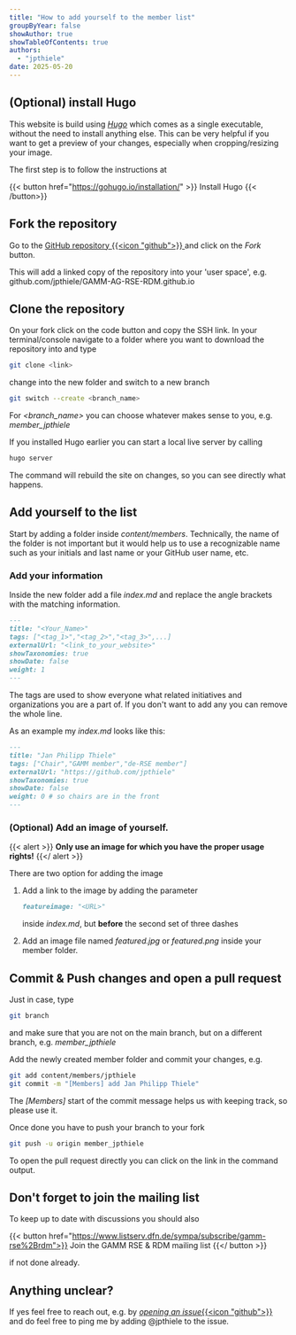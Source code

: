 ```yaml
---
title: "How to add yourself to the member list"
groupByYear: false
showAuthor: true
showTableOfContents: true
authors: 
  - "jpthiele"
date: 2025-05-20
---
```


## (Optional) install Hugo
This website is build using [*Hugo*](https://gohugo.io) which comes as a single executable,
without the need to install anything else.
This can be very helpful if you want to get a preview of your changes,
especially when cropping/resizing your image.

The first step is to follow the instructions at

{{< button href="https://gohugo.io/installation/" >}}
Install Hugo
{{< /button>}}


## Fork the repository
Go to the [GitHub repository {{<icon "github">}} ](https://github.com/GAMM-AG-RSE-RDM/GAMM-AG-RSE-RDM.github.io) and click on the *Fork* button.

This will add a linked copy of the repository into your 'user space', e.g.<br> github.com/jpthiele/GAMM-AG-RSE-RDM.github.io

## Clone the repository 
On your fork click on the code button and copy the 
SSH link. 
In your terminal/console navigate to a folder where you want to download the repository into and type
```bash
git clone <link> 
```
change into the new folder and switch to a new branch
```bash
git switch --create <branch_name>
```
For *<branch_name>* you can choose whatever makes sense to you, e.g. *member_jpthiele*

If you installed Hugo earlier you can start a local live server by calling
```bash
hugo server
```
The command will rebuild the site on changes,
so you can see directly what happens.

## Add yourself to the list

Start by adding a folder inside *content/members*.
Technically, the name of the folder is not important but it would help us to use a recognizable name
such as your initials and last name or your GitHub user name, etc.


### Add your information 

Inside the new folder add a file *index.md*
and replace the angle brackets with the matching information.

```md 
---
title: "<Your_Name>"
tags: ["<tag_1>","<tag_2>","<tag_3>",...]
externalUrl: "<link_to_your_website>"
showTaxonomies: true
showDate: false
weight: 1
---

```

The tags are used to show everyone what related initiatives and organizations 
you are a part of.
If you don't want to add any you can remove the whole line.


As an example my *index.md* looks like this:
```md
---
title: "Jan Philipp Thiele"
tags: ["Chair","GAMM member","de-RSE member"]
externalUrl: "https://github.com/jpthiele"
showTaxonomies: true
showDate: false
weight: 0 # so chairs are in the front
---
```

### (Optional) Add an image of yourself.

{{< alert >}}
**Only use an image for which you have the proper usage rights!**
{{</ alert >}}

There are two option for adding the image

1. Add a link to the image by adding the parameter
   ```md
   featureimage: "<URL>"
   ```
   inside *index.md*, but **before** the second set of three dashes
   
2. Add an image file named *featured.jpg* or *featured.png* inside your member folder.


## Commit & Push changes and open a pull request

Just in case, type
```bash
git branch
```
and make sure that you are not on the main branch,
but on a different branch, e.g. *member_jpthiele*


Add the newly created member folder and commit your changes, e.g.
```bash
git add content/members/jpthiele
git commit -m "[Members] add Jan Philipp Thiele"
```
The *[Members]* start of the commit message helps us
with keeping track, so please use it.

Once done you have to push your branch to your fork
```bash
git push -u origin member_jpthiele
```
To open the pull request directly you can click on the link in the command output.


## Don't forget to join the mailing list

To keep up to date with discussions you should also

{{< button href="https://www.listserv.dfn.de/sympa/subscribe/gamm-rse%2Brdm">}}
Join the GAMM RSE & RDM mailing list
{{</ button >}}

if not done already.

## Anything unclear?

If yes feel free to reach out, e.g. by [*opening an issue*{{<icon "github">}}](https://github.com/GAMM-AG-RSE-RDM/GAMM-AG-RSE-RDM.github.io/issues/new) 
and do feel free to ping me by adding @jpthiele to the issue.
